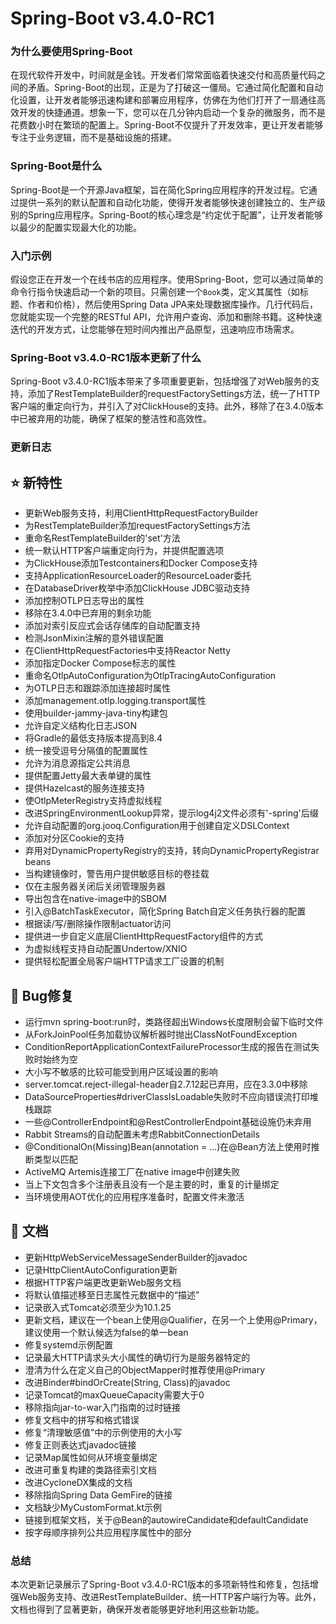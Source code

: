 # Spring-Boot v3.4.0-RC1
### 为什么要使用Spring-Boot

在现代软件开发中，时间就是金钱。开发者们常常面临着快速交付和高质量代码之间的矛盾。Spring-Boot的出现，正是为了打破这一僵局。它通过简化配置和自动化设置，让开发者能够迅速构建和部署应用程序，仿佛在为他们打开了一扇通往高效开发的快捷通道。想象一下，您可以在几分钟内启动一个复杂的微服务，而不是花费数小时在繁琐的配置上。Spring-Boot不仅提升了开发效率，更让开发者能够专注于业务逻辑，而不是基础设施的搭建。

### Spring-Boot是什么

Spring-Boot是一个开源Java框架，旨在简化Spring应用程序的开发过程。它通过提供一系列的默认配置和自动化功能，使得开发者能够快速创建独立的、生产级别的Spring应用程序。Spring-Boot的核心理念是“约定优于配置”，让开发者能够以最少的配置实现最大化的功能。

### 入门示例

假设您正在开发一个在线书店的应用程序。使用Spring-Boot，您可以通过简单的命令行指令快速启动一个新的项目。只需创建一个`Book`类，定义其属性（如标题、作者和价格），然后使用Spring Data JPA来处理数据库操作。几行代码后，您就能实现一个完整的RESTful API，允许用户查询、添加和删除书籍。这种快速迭代的开发方式，让您能够在短时间内推出产品原型，迅速响应市场需求。

### Spring-Boot v3.4.0-RC1版本更新了什么

Spring-Boot v3.4.0-RC1版本带来了多项重要更新，包括增强了对Web服务的支持，添加了RestTemplateBuilder的requestFactorySettings方法，统一了HTTP客户端的重定向行为，并引入了对ClickHouse的支持。此外，移除了在3.4.0版本中已被弃用的功能，确保了框架的整洁性和高效性。

### 更新日志

## ⭐ 新特性
- 更新Web服务支持，利用ClientHttpRequestFactoryBuilder
- 为RestTemplateBuilder添加requestFactorySettings方法
- 重命名RestTemplateBuilder的'set'方法
- 统一默认HTTP客户端重定向行为，并提供配置选项
- 为ClickHouse添加Testcontainers和Docker Compose支持
- 支持ApplicationResourceLoader的ResourceLoader委托
- 在DatabaseDriver枚举中添加ClickHouse JDBC驱动支持
- 添加控制OTLP日志导出的属性
- 移除在3.4.0中已弃用的剩余功能
- 添加对索引反应式会话存储库的自动配置支持
- 检测JsonMixin注解的意外错误配置
- 在ClientHttpRequestFactories中支持Reactor Netty
- 添加指定Docker Compose标志的属性
- 重命名OtlpAutoConfiguration为OtlpTracingAutoConfiguration
- 为OTLP日志和跟踪添加连接超时属性
- 添加management.otlp.logging.transport属性
- 使用builder-jammy-java-tiny构建包
- 允许自定义结构化日志JSON
- 将Gradle的最低支持版本提高到8.4
- 统一接受逗号分隔值的配置属性
- 允许为消息源指定公共消息
- 提供配置Jetty最大表单键的属性
- 提供Hazelcast的服务连接支持
- 使OtlpMeterRegistry支持虚拟线程
- 改进SpringEnvironmentLookup异常，提示log4j2文件必须有'-spring'后缀
- 允许自动配置的org.jooq.Configuration用于创建自定义DSLContext
- 添加对分区Cookie的支持
- 弃用对DynamicPropertyRegistry的支持，转向DynamicPropertyRegistrar beans
- 当构建镜像时，警告用户提供敏感目标的卷挂载
- 仅在主服务器关闭后关闭管理服务器
- 导出包含在native-image中的SBOM
- 引入@BatchTaskExecutor，简化Spring Batch自定义任务执行器的配置
- 根据读/写/删除操作限制actuator访问
- 提供进一步自定义底层ClientHttpRequestFactory组件的方式
- 为虚拟线程支持自动配置Undertow/XNIO
- 提供轻松配置全局客户端HTTP请求工厂设置的机制

## 🐞 Bug修复
- 运行mvn spring-boot:run时，类路径超出Windows长度限制会留下临时文件
- 从ForkJoinPool任务加载协议解析器时抛出ClassNotFoundException
- ConditionReportApplicationContextFailureProcessor生成的报告在测试失败时始终为空
- 大小写不敏感的比较可能受到用户区域设置的影响
- server.tomcat.reject-illegal-header自2.7.12起已弃用，应在3.3.0中移除
- DataSourceProperties#driverClassIsLoadable失败时不应向错误流打印堆栈跟踪
- 一些@ControllerEndpoint和@RestControllerEndpoint基础设施仍未弃用
- Rabbit Streams的自动配置未考虑RabbitConnectionDetails
- @ConditionalOn(Missing)Bean(annotation = …)在@Bean方法上使用时推断类型以匹配
- ActiveMQ Artemis连接工厂在native image中创建失败
- 当上下文包含多个注册表且没有一个是主要的时，重复的计量绑定
- 当环境使用AOT优化的应用程序准备时，配置文件未激活

## 📔 文档
- 更新HttpWebServiceMessageSenderBuilder的javadoc
- 记录HttpClientAutoConfiguration更新
- 根据HTTP客户端更改更新Web服务文档
- 将默认值描述移至日志属性元数据中的“描述”
- 记录嵌入式Tomcat必须至少为10.1.25
- 更新文档，建议在一个bean上使用@Qualifier，在另一个上使用@Primary，建议使用一个默认候选为false的单一bean
- 修复systemd示例配置
- 记录最大HTTP请求头大小属性的确切行为是服务器特定的
- 澄清为什么在定义自己的ObjectMapper时推荐使用@Primary
- 改进Binder#bindOrCreate(String, Class)的javadoc
- 记录Tomcat的maxQueueCapacity需要大于0
- 移除指向jar-to-war入门指南的过时链接
- 修复文档中的拼写和格式错误
- 修复“清理敏感值”中的示例使用的大小写
- 修复正则表达式javadoc链接
- 记录Map属性如何从环境变量绑定
- 改进可重复构建的类路径索引文档
- 改进CycloneDX集成的文档
- 移除指向Spring Data GemFire的链接
- 文档缺少MyCustomFormat.kt示例
- 链接到框架文档，关于@Bean的autowireCandidate和defaultCandidate
- 按字母顺序排列公共应用程序属性中的部分

### 总结

本次更新记录展示了Spring-Boot v3.4.0-RC1版本的多项新特性和修复，包括增强Web服务支持、改进RestTemplateBuilder、统一HTTP客户端行为等。此外，文档也得到了显著更新，确保开发者能够更好地利用这些新功能。

 